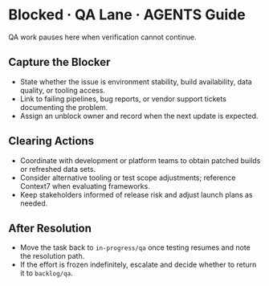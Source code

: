 # Blocked · QA Lane · AGENTS Guide

QA work pauses here when verification cannot continue.

## Capture the Blocker
- State whether the issue is environment stability, build availability, data quality, or tooling access.
- Link to failing pipelines, bug reports, or vendor support tickets documenting the problem.
- Assign an unblock owner and record when the next update is expected.

## Clearing Actions
- Coordinate with development or platform teams to obtain patched builds or refreshed data sets.
- Consider alternative tooling or test scope adjustments; reference Context7 when evaluating frameworks.
- Keep stakeholders informed of release risk and adjust launch plans as needed.

## After Resolution
- Move the task back to `in-progress/qa` once testing resumes and note the resolution path.
- If the effort is frozen indefinitely, escalate and decide whether to return it to `backlog/qa`.
